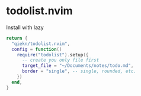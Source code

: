 # todolist.nvim

Install with lazy

```lua
return {
  "qiekn/todolist.nvim",
  config = function()
    require("todolist").setup({
      -- create you only file first
      target_file = "~/Documents/notes/todo.md",
      border = "single", -- single, rounded, etc.
    })
  end,
}
```
